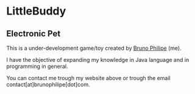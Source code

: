 LittleBuddy
===========

Electronic Pet
--------------

This is a under-development game/toy created by [Bruno Philipe](http://www.brunophilipe.com) (me).

I have the objective of expanding my knowledge in Java language and in programming in general.

You can contact me trough my website above or trough the email contact[at]brunophilipe[dot]com.